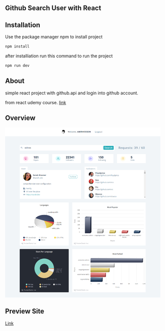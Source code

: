 ## Github Search User with React

## Installation

Use the package manager npm to install project

```bash
npm install
```

after installiation run this command to run the project

```bash
npm run dev
```

## About

simple react project with github.api and login into github account.

from react udemy course.
[link](https://www.udemy.com/course/react-tutorial-and-projects-course/)

## Overview

![](./public/screencapture.png)

## Preview Site

[Link](https://stunning-faloodeh-7ef7b5.netlify.app/)

